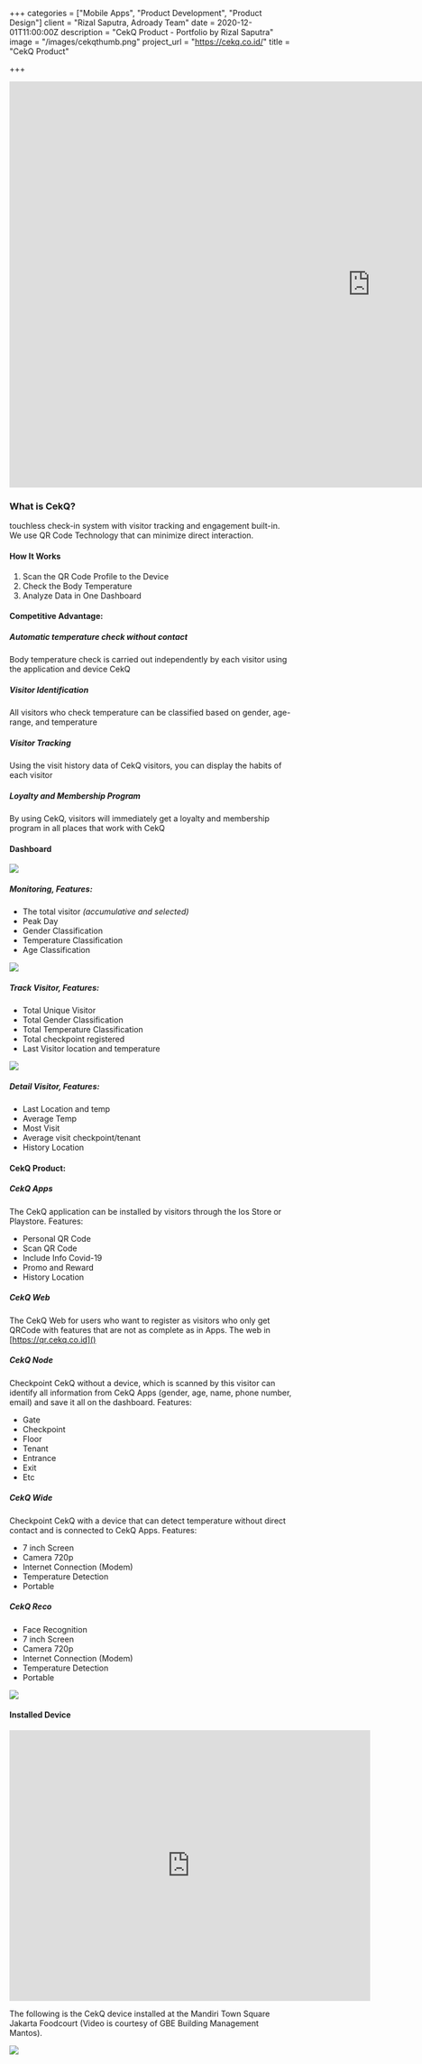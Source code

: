+++
categories = ["Mobile Apps", "Product Development", "Product Design"]
client = "Rizal Saputra, Adroady Team"
date = 2020-12-01T11:00:00Z
description = "CekQ Product - Portfolio by Rizal Saputra"
image = "/images/cekqthumb.png"
project_url = "https://cekq.co.id/"
title = "CekQ Product"

+++
<div class="videoWrapper"><iframe width="1280" height="720" src="https://www.youtube.com/embed/ASZszZC6exE" frameborder="0" allow="accelerometer; autoplay; clipboard-write; encrypted-media; gyroscope; picture-in-picture" allowfullscreen></iframe></div>

### **What is CekQ?**

touchless check-in system with visitor tracking and engagement built-in. We use QR Code Technology that can minimize direct interaction.

#### **How It Works**

1. Scan the QR Code Profile to the Device
2. Check the Body Temperature
3. Analyze Data in One Dashboard

#### **Competitive Advantage:**

##### Automatic temperature check without contact

Body temperature check is carried out independently by each visitor using the application and device CekQ

##### Visitor Identification

All visitors who check temperature can be classified based on gender, age-range, and temperature

##### Visitor Tracking

Using the visit history data of CekQ visitors, you can display the habits of each visitor

##### Loyalty and Membership Program

By using CekQ, visitors will immediately get a loyalty and membership program in all places that work with CekQ

#### **Dashboard**

![](/images/cekq1.png)

##### Monitoring, Features:

* The total visitor _(accumulative and selected)_
* Peak Day
* Gender Classification
* Temperature Classification
* Age Classification

![](/images/cekq2.png)

##### Track Visitor, Features:

* Total Unique Visitor
* Total Gender Classification
* Total Temperature Classification
* Total checkpoint registered
* Last Visitor location and temperature

![](/images/cekq3-1.png)

##### Detail Visitor, Features:

* Last Location and temp
* Average Temp
* Most Visit
* Average visit checkpoint/tenant
* History Location

#### **CekQ Product:**

##### CekQ Apps

The CekQ application can be installed by visitors through the Ios Store or Playstore. Features:

* Personal QR Code
* Scan QR Code
* Include Info Covid-19
* Promo and Reward
* History Location

##### CekQ Web

The CekQ Web for users who want to register as visitors who only get QRCode with features that are not as complete as in Apps. The web in [https://qr.cekq.co.id]()

##### CekQ Node

Checkpoint CekQ without a device, which is scanned by this visitor can identify all information from CekQ Apps (gender, age, name, phone number, email) and save it all on the dashboard. Features:

* Gate
* Checkpoint
* Floor
* Tenant
* Entrance
* Exit
* Etc

##### CekQ Wide

Checkpoint CekQ with a device that can detect temperature without direct contact and is connected to CekQ Apps. Features:

* 7 inch Screen
* Camera 720p
* Internet Connection (Modem)
* Temperature Detection
* Portable

##### CekQ Reco

* Face Recognition
* 7 inch Screen
* Camera 720p
* Internet Connection (Modem)
* Temperature Detection
* Portable

![](/images/cekq4.jpg)

#### **Installed Device**

<div class="videoWrapper"><iframe src="https://drive.google.com/file/d/1EvrAM8qX10WORvPtTvDuiZKBRA43uiyf/preview" width="640" height="480" frameborder="0" allowfullscreen></iframe></div>

The following is the CekQ device installed at the Mandiri Town Square Jakarta Foodcourt (Video is courtesy of GBE Building Management Mantos).

![](/images/cekq5.jpg)